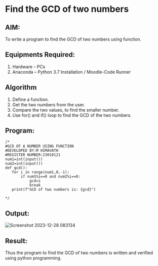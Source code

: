 # Find the GCD of two numbers

## AIM:
To write a program to find the GCD of two numbers using function.

## Equipments Required:
1. Hardware – PCs
2. Anaconda – Python 3.7 Installation / Moodle-Code Runner

## Algorithm
1. Define a function.
2. Get the two numbers from the user.
3. Compare the two values, to find the smaller number.
4. Use for() and if() loop to find the GCD of the two numbers.

## Program:
```
/*
#GCD OF A NUMBER USING FUNCTION
#DEVELOPED BY:M HIMAVATH
#REGISTER NUMBER:23010121
num1=int(input())
num2=int(input())
def gcd():
   for i in range(num1,0,-1):
       if num1%i==0 and num2%i==0:
           gcd=i
           break
   print(f"GCD of two numbers is: {gcd}")
 
*/
```

## Output:
![Screenshot 2023-12-28 083134](https://github.com/Himavath08/GCD-of-two-numbers/assets/139110631/fb94ccc2-14bb-475d-85eb-1a998b0c91b2)



## Result:
Thus the program to find the GCD of two numbers is written and verified using python programming.
